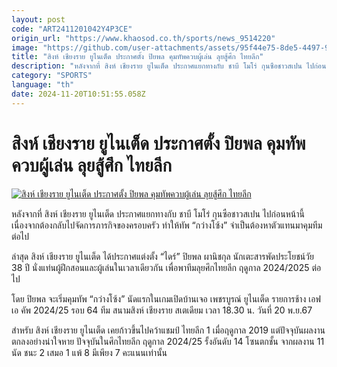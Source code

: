```yaml
---
layout: post
code: "ART2411201042Y4P3CE"
origin_url: "https://www.khaosod.co.th/sports/news_9514220"
image: "https://github.com/user-attachments/assets/95f44e75-8de5-4497-9b25-025697ec29aa"
title: "สิงห์ เชียงราย ยูไนเต็ด ประกาศตั้ง ปิยพล คุมทัพควบผู้เล่น ลุยสู้ศึก ไทยลีก"
description: "หลังจากที่ สิงห์ เชียงราย ยูไนเต็ด ประกาศแยกทางกับ ชาบี โมโร่ กุนซือชาวสเปน ไปก่อนหน้านี้ เนื่องจากต้องกลับไปจัดการภารกิจของครอบครัว ทำให้ทัพ \"กว่างโซ้ง\""
category: "SPORTS"
language: "th"
date: 2024-11-20T10:51:55.058Z
---
```


# สิงห์ เชียงราย ยูไนเต็ด ประกาศตั้ง ปิยพล คุมทัพควบผู้เล่น ลุยสู้ศึก ไทยลีก

[![สิงห์ เชียงราย ยูไนเต็ด ประกาศตั้ง ปิยพล คุมทัพควบผู้เล่น ลุยสู้ศึก ไทยลีก](https://www.khaosod.co.th/wpapp/uploads/2024/11/chaing.jpg "สิงห์ เชียงราย ยูไนเต็ด ประกาศตั้ง ปิยพล คุมทัพควบผู้เล่น ลุยสู้ศึก ไทยลีก")](https://www.khaosod.co.th/wpapp/uploads/2024/11/chaing.jpg)

หลังจากที่ สิงห์ เชียงราย ยูไนเต็ด ประกาศแยกทางกับ ชาบี โมโร่ กุนซือชาวสเปน ไปก่อนหน้านี้ เนื่องจากต้องกลับไปจัดการภารกิจของครอบครัว ทำให้ทัพ “กว่างโซ้ง” จำเป็นต้องหาตัวแทนมาคุมทีมต่อไป

ล่าสุด สิงห์ เชียงราย ยูไนเต็ด ได้ประกาศแต่งตั้ง “ไดร์” ปิยพล ผานิชกุล นักเตะสารพัดประโยชน์วัย 38 ปี นั่งแท่นผู้ฝึกสอนและผู้เล่นในเวลาเดียวกัน เพื่อพาทีมลุยศึกไทยลีก ฤดูกาล 2024/2025 ต่อไป

โดย ปิยพล จะเริ่มคุมทัพ “กว่างโซ้ง” นัดแรกในเกมเปิดบ้านเจอ เพชรบูรณ์ ยูไนเต็ด รายการช้าง เอฟเอ คัพ 2024/25 รอบ 64 ทีม สนามสิงห์ เชียงราย สเตเดียม เวลา 18.30 น. วันที่ 20 พ.ย.67

สำหรับ สิงห์ เชียงราย ยูไนเต็ด เคยก้าวขึ้นไปคว้าแชมป์ ไทยลีก 1 เมื่อฤดูกาล 2019 แต่ปัจจุบันผลงานตกลงอย่างน่าใจหาย ปัจจุบันในศึกไทยลีก ฤดูกาล 2024/25 รั้งอันดับ 14 โซนตกชั้น จากผลงาน 11 นัด ชนะ 2 เสมอ 1 แพ้ 8 มีเพียง 7 คะแนนเท่านั้น